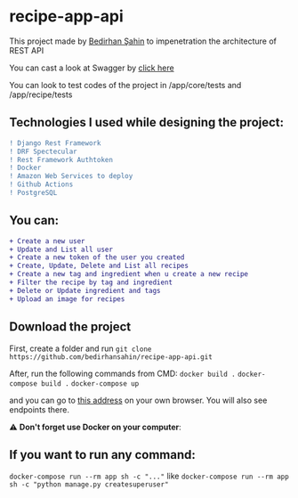 # recipe-app-api

This project made by [Bedirhan Şahin](https://www.linkedin.com/in/bedirhan-sahin/) to impenetration the architecture of REST API

You can cast a look at Swagger by [click here](http://ec2-34-228-80-140.compute-1.amazonaws.com/api/docs/)


You can look to test codes of the project in /app/core/tests and /app/recipe/tests

## Technologies I used while designing the project:

```diff
! Django Rest Framework
! DRF Spectecular
! Rest Framework Authtoken
! Docker
! Amazon Web Services to deploy
! Github Actions
! PostgreSQL
```

## You can:

```diff
+ Create a new user
+ Update and List all user
+ Create a new token of the user you created
+ Create, Update, Delete and List all recipes
+ Create a new tag and ingredient when u create a new recipe
+ Filter the recipe by tag and ingredient
+ Delete or Update ingredient and tags
+ Upload an image for recipes
```

## Download the project

First, create a folder and run ```git clone https://github.com/bedirhansahin/recipe-app-api.git ```

After, run the following commands from CMD:
``` docker build . ```
``` docker-compose build . ```
``` docker-compose up ```

and you can go to [this address](http://127.0.0.1:8090/) on your own browser. You will also see endpoints there.

:warning: **Don't forget use Docker on your computer**:

## If you want to run any command:

``` docker-compose run --rm app sh -c "..." ```
like
```docker-compose run --rm app sh -c "python manage.py createsuperuser" ```

